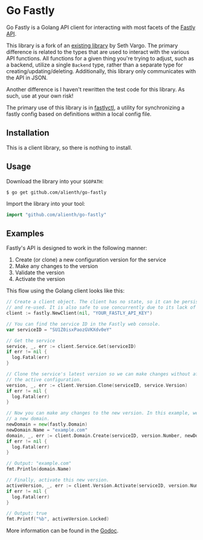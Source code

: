 Go Fastly
=========

Go Fastly is a Golang API client for interacting with most facets of the
[Fastly API](https://docs.fastly.com/api).

This library is a fork of an [existing
library](https://github.com/sethvargo/go-fastly) by Seth Vargo. The primary
difference is related to the types that are used to interact with the various
API functions.  All functions for a given thing you're trying to adjust, such as
a backend, utilize a single `Backend` type, rather than a separate type for
creating/updating/deleting. Additionally, this library only communicates with
the API in JSON.

Another difference is I haven't rewritten the test code for this library. As
such, use at your own risk!

The primary use of this library is in
[fastlyctl](https://github.com/alienth/fastlyctl), a utility for synchronizing a
fastly config based on definitions within a local config file.

Installation
------------
This is a client library, so there is nothing to install.

Usage
-----
Download the library into your `$GOPATH`:

    $ go get github.com/alienth/go-fastly

Import the library into your tool:

```go
import "github.com/alienth/go-fastly"
```

Examples
--------
Fastly's API is designed to work in the following manner:

1. Create (or clone) a new configuration version for the service
2. Make any changes to the version
3. Validate the version
4. Activate the version

This flow using the Golang client looks like this:

```go
// Create a client object. The client has no state, so it can be persisted
// and re-used. It is also safe to use concurrently due to its lack of state.
client := fastly.NewClient(nil, "YOUR_FASTLY_API_KEY")

// You can find the service ID in the Fastly web console.
var serviceID = "SU1Z0isxPaozGVKXdv0eY"

// Get the service
service, _, err := client.Service.Get(serviceID)
if err != nil {
  log.Fatal(err)
}

// Clone the service's latest version so we can make changes without affecting
// the active configuration.
version, _, err := client.Version.Clone(serviceID, service.Version)
if err != nil {
  log.Fatal(err)
}

// Now you can make any changes to the new version. In this example, we will add
// a new domain.
newDomain = new(fastly.Domain)
newDomain.Name = "example.com"
domain, _, err := client.Domain.Create(serviceID, version.Number, newDomain)
if err != nil {
  log.Fatal(err)
}

// Output: "example.com"
fmt.Println(domain.Name)

// Finally, activate this new version.
activeVersion, _, err := client.Version.Activate(serviceID, version.Number)
if err != nil {
  log.Fatal(err)
}

// Output: true
fmt.Printf("%b", activeVersion.Locked)
```

More information can be found in the
[Godoc](https://godoc.org/github.com/alienth/go-fastly).
